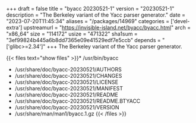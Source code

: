 +++
draft = false
title = "byacc 20230521-1"
version = "20230521-1"
description = "The Berkeley variant of the Yacc parser generator."
date = "2023-07-20T11:45:34"
aliases = "/packages/14969"
categories = ['devel-extra']
upstreamurl = "https://invisible-island.net/byacc/byacc.html"
arch = "x86_64"
size = "114172"
usize = "471322"
sha1sum = "3ef99824b445a6b8dd7365e09e41529edf7e5ccb"
depends = "['glibc>=2.34']"
+++
The Berkeley variant of the Yacc parser generator.

{{< files text="show files" >}}* /usr/bin/byacc
* /usr/share/doc/byacc-20230521/AUTHORS
* /usr/share/doc/byacc-20230521/CHANGES
* /usr/share/doc/byacc-20230521/LICENSE
* /usr/share/doc/byacc-20230521/MANIFEST
* /usr/share/doc/byacc-20230521/README
* /usr/share/doc/byacc-20230521/README.BTYACC
* /usr/share/doc/byacc-20230521/VERSION
* /usr/share/man/man1/byacc.1.gz
{{< /files >}}